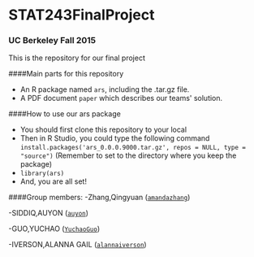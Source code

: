 # STAT243FinalProject
### UC Berkeley Fall 2015
This is the repository for our final project

####Main parts for this repository
- An R package named `ars`, including the .tar.gz file.
- A PDF document `paper` which describes our teams' solution.

####How to use our ars package
- You should first clone this repository to your local
- Then in R Studio, you could type the following command `install.packages('ars_0.0.0.9000.tar.gz', repos = NULL, type = "source")` (Remember to set to the directory where you keep the package)
- `library(ars)`
- And, you are all set!

####Group members:
-Zhang,Qingyuan ([`amandazhang`](https://github.com/amandazhang))

-SIDDIQ,AUYON ([`auyon`](https://github.com/auyon))

-GUO,YUCHAO  ([`YuchaoGuo`](https://github.com/YuchaoGuo))

-IVERSON,ALANNA GAIL ([`alannaiverson`](https://github.com/alannaiverson))


